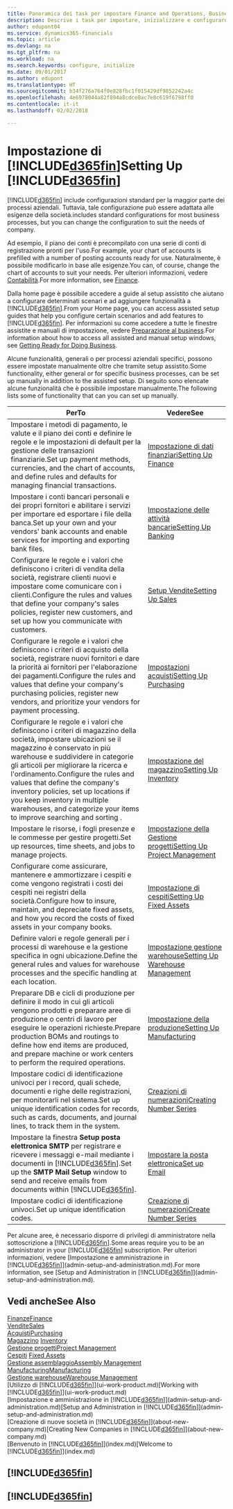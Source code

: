```yaml
---
title: Panoramica dei task per impostare Finance and Operations, Business edition | Documenti Microsoft
description: Descrive i task per impostare, inizializzare e configurare Finance and Operations, Business edition in base alle esigenze.
author: edupont04
ms.service: dynamics365-financials
ms.topic: article
ms.devlang: na
ms.tgt_pltfrm: na
ms.workload: na
ms.search.keywords: configure, initialize
ms.date: 09/01/2017
ms.author: edupont
ms.translationtype: HT
ms.sourcegitcommit: b34f276a764f0e828fbc1f015429df9852242a4c
ms.openlocfilehash: 4e6978044a82f894a8cdce0ac7e8c619f6798ff0
ms.contentlocale: it-it
ms.lasthandoff: 02/02/2018

---
```

# <a name="setting-up-included365finincludesd365finmdmd"></a><span data-ttu-id="3a6da-103">Impostazione di [!INCLUDE[d365fin](includes/d365fin_md.md)]</span><span class="sxs-lookup"><span data-stu-id="3a6da-103">Setting Up [!INCLUDE[d365fin](includes/d365fin_md.md)]</span></span>
[!INCLUDE[d365fin](includes/d365fin_md.md)] <span data-ttu-id="3a6da-104"> include configurazioni standard per la maggior parte dei processi aziendali. Tuttavia, tale configurazione può essere adattata alle esigenze della società.</span><span class="sxs-lookup"><span data-stu-id="3a6da-104">includes standard configurations for most business processes, but you can change the configuration to suit the needs of company.</span></span>

<span data-ttu-id="3a6da-105">Ad esempio, il piano dei conti è precompilato con una serie di conti di registrazione pronti per l'uso.</span><span class="sxs-lookup"><span data-stu-id="3a6da-105">For example, your chart of accounts is prefilled with a number of posting accounts ready for use.</span></span> <span data-ttu-id="3a6da-106">Naturalmente, è possibile modificarlo in base alle esigenze.</span><span class="sxs-lookup"><span data-stu-id="3a6da-106">You can, of course, change the chart of accounts to suit your needs.</span></span> <span data-ttu-id="3a6da-107">Per ulteriori informazioni, vedere [Contabilità](finance.md).</span><span class="sxs-lookup"><span data-stu-id="3a6da-107">For more information, see [Finance](finance.md).</span></span>

<span data-ttu-id="3a6da-108">Dalla home page è possibile accedere a guide al setup assistito che aiutano a configurare determinati scenari e ad aggiungere funzionalità a [!INCLUDE[d365fin](includes/d365fin_md.md)].</span><span class="sxs-lookup"><span data-stu-id="3a6da-108">From your Home page, you can access assisted setup guides that help you configure certain scenarios and add features to [!INCLUDE[d365fin](includes/d365fin_md.md)].</span></span> <span data-ttu-id="3a6da-109">Per informazioni su come accedere a tutte le finestre assistite e manuali di impostazione, vedere [Preparazione al business](ui-get-ready-business.md).</span><span class="sxs-lookup"><span data-stu-id="3a6da-109">For information about how to access all assisted and manual setup windows, see [Getting Ready for Doing Business](ui-get-ready-business.md).</span></span>

<span data-ttu-id="3a6da-110">Alcune funzionalità, generali o per processi aziendali specifici, possono essere impostate manualmente oltre che tramite setup assistito.</span><span class="sxs-lookup"><span data-stu-id="3a6da-110">Some functionality, either general or for specific business processes, can be set up manually in addition to the assisted setup.</span></span> <span data-ttu-id="3a6da-111">Di seguito sono elencate alcune funzionalità che è possibile impostare manualmente.</span><span class="sxs-lookup"><span data-stu-id="3a6da-111">The following lists some of functionality that can you can set up manually.</span></span>

| <span data-ttu-id="3a6da-112">Per</span><span class="sxs-lookup"><span data-stu-id="3a6da-112">To</span></span> | <span data-ttu-id="3a6da-113">Vedere</span><span class="sxs-lookup"><span data-stu-id="3a6da-113">See</span></span> |
| --- | --- |
| <span data-ttu-id="3a6da-114">Impostare i metodi di pagamento, le valute e il piano dei conti e definire le regole e le impostazioni di default per la gestione delle transazioni finanziarie.</span><span class="sxs-lookup"><span data-stu-id="3a6da-114">Set up payment methods, currencies, and the chart of accounts, and define rules and defaults for managing financial transactions.</span></span> |[<span data-ttu-id="3a6da-115">Impostazione di dati finanziari</span><span class="sxs-lookup"><span data-stu-id="3a6da-115">Setting Up Finance</span></span>](finance-setup-finance.md) |
| <span data-ttu-id="3a6da-116">Impostare i conti bancari personali e dei propri fornitori e abilitare i servizi per importare ed esportare i file della banca.</span><span class="sxs-lookup"><span data-stu-id="3a6da-116">Set up your own and your vendors' bank accounts and enable services for importing and exporting bank files.</span></span> |[<span data-ttu-id="3a6da-117">Impostazione delle attività bancarie</span><span class="sxs-lookup"><span data-stu-id="3a6da-117">Setting Up Banking</span></span>](bank-setup-banking.md) |
| <span data-ttu-id="3a6da-118">Configurare le regole e i valori che definiscono i criteri di vendita della società, registrare clienti nuovi e impostare come comunicare con i clienti.</span><span class="sxs-lookup"><span data-stu-id="3a6da-118">Configure the rules and values that define your company's sales policies, register new customers, and set up how you communicate with customers.</span></span> |[<span data-ttu-id="3a6da-119">Setup Vendite</span><span class="sxs-lookup"><span data-stu-id="3a6da-119">Setting Up Sales</span></span>](sales-setup-sales.md) |
| <span data-ttu-id="3a6da-120">Configurare le regole e i valori che definiscono i criteri di acquisto della società, registrare nuovi fornitori e dare la priorità ai fornitori per l'elaborazione dei pagamenti.</span><span class="sxs-lookup"><span data-stu-id="3a6da-120">Configure the rules and values that define your company's purchasing policies, register new vendors, and prioritize your vendors for payment processing.</span></span> |[<span data-ttu-id="3a6da-121">Impostazioni acquisti</span><span class="sxs-lookup"><span data-stu-id="3a6da-121">Setting Up Purchasing</span></span>](purchasing-setup-purchasing.md) |
| <span data-ttu-id="3a6da-122">Configurare le regole e i valori che definiscono i criteri di magazzino della società, impostare ubicazioni se il magazzino è conservato in più warehouse e suddividere in categorie gli articoli per migliorare la ricerca e l'ordinamento.</span><span class="sxs-lookup"><span data-stu-id="3a6da-122">Configure the rules and values that define the company's inventory policies, set up locations if you keep inventory in multiple warehouses, and categorize your items to improve searching and sorting .</span></span> |[<span data-ttu-id="3a6da-123">Impostazione del magazzino</span><span class="sxs-lookup"><span data-stu-id="3a6da-123">Setting Up Inventory</span></span>](inventory-setup-inventory.md) |
| <span data-ttu-id="3a6da-124">Impostare le risorse, i fogli presenze e le commesse per gestire progetti.</span><span class="sxs-lookup"><span data-stu-id="3a6da-124">Set up resources, time sheets, and jobs to manage projects.</span></span> |[<span data-ttu-id="3a6da-125">Impostazione della Gestione progetti</span><span class="sxs-lookup"><span data-stu-id="3a6da-125">Setting Up Project Management</span></span>](projects-setup-projects.md) |
| <span data-ttu-id="3a6da-126">Configurare come assicurare, mantenere e ammortizzare i cespiti e come vengono registrati i costi dei cespiti nei registri della società.</span><span class="sxs-lookup"><span data-stu-id="3a6da-126">Configure how to insure, maintain, and depreciate fixed assets, and how you record the costs of fixed assets in your company books.</span></span> |[<span data-ttu-id="3a6da-127">Impostazione di cespiti</span><span class="sxs-lookup"><span data-stu-id="3a6da-127">Setting Up Fixed Assets</span></span>](fa-setup.md) |
|<span data-ttu-id="3a6da-128">Definire valori e regole generali per i processi di warehouse e la gestione specifica in ogni ubicazione.</span><span class="sxs-lookup"><span data-stu-id="3a6da-128">Define the general rules and values for warehouse processes and the specific handling at each location.</span></span>|[<span data-ttu-id="3a6da-129">Impostazione gestione warehouse</span><span class="sxs-lookup"><span data-stu-id="3a6da-129">Setting Up Warehouse Management</span></span>](warehouse-setup-warehouse.md)|
|<span data-ttu-id="3a6da-130">Preparare DB e cicli di produzione per definire il modo in cui gli articoli vengono prodotti e preparare aree di produzione o centri di lavoro per eseguire le operazioni richieste.</span><span class="sxs-lookup"><span data-stu-id="3a6da-130">Prepare production BOMs and routings to define how end items are produced, and prepare machine or work centers to perform the required operations.</span></span>|[<span data-ttu-id="3a6da-131">Impostazione della produzione</span><span class="sxs-lookup"><span data-stu-id="3a6da-131">Setting Up Manufacturing</span></span>](production-configure-production-processes.md)|
| <span data-ttu-id="3a6da-132">Impostare codici di identificazione univoci per i record, quali schede, documenti e righe delle registrazioni, per monitorarli nel sistema.</span><span class="sxs-lookup"><span data-stu-id="3a6da-132">Set up unique identification codes for records, such as cards, documents, and journal lines, to track them in the system.</span></span> |[<span data-ttu-id="3a6da-133">Creazioni di numerazioni</span><span class="sxs-lookup"><span data-stu-id="3a6da-133">Creating Number Series</span></span>](ui-create-number-series.md) |
| <span data-ttu-id="3a6da-134">Impostare la finestra **Setup posta elettronica SMTP** per registrare e ricevere i messaggi e-mail mediante i documenti in [!INCLUDE[d365fin](includes/d365fin_md.md)].</span><span class="sxs-lookup"><span data-stu-id="3a6da-134">Set up the **SMTP Mail Setup** window to send and receive emails from documents within [!INCLUDE[d365fin](includes/d365fin_md.md)].</span></span> |[<span data-ttu-id="3a6da-135">Impostare la posta elettronica</span><span class="sxs-lookup"><span data-stu-id="3a6da-135">Set up Email</span></span>](madeira-how-setup-email.md) |
| <span data-ttu-id="3a6da-136">Impostare codici di identificazione univoci.</span><span class="sxs-lookup"><span data-stu-id="3a6da-136">Set up unique identification codes.</span></span> |[<span data-ttu-id="3a6da-137">Creazione di numerazioni</span><span class="sxs-lookup"><span data-stu-id="3a6da-137">Create Number Series</span></span>](ui-create-number-series.md) |

<span data-ttu-id="3a6da-138">Per alcune aree, è necessario disporre di privilegi di amministratore nella sottoscrizione a [!INCLUDE[d365fin](includes/d365fin_md.md)].</span><span class="sxs-lookup"><span data-stu-id="3a6da-138">Some areas require you to be an administrator in your [!INCLUDE[d365fin](includes/d365fin_md.md)] subscription.</span></span> <span data-ttu-id="3a6da-139">Per ulteriori informazioni, vedere [Impostazione e amministrazione in [!INCLUDE[d365fin](includes/d365fin_md.md)]](admin-setup-and-administration.md).</span><span class="sxs-lookup"><span data-stu-id="3a6da-139">For more information, see [Setup and Administration in [!INCLUDE[d365fin](includes/d365fin_md.md)]](admin-setup-and-administration.md).</span></span>  

## <a name="see-also"></a><span data-ttu-id="3a6da-140">Vedi anche</span><span class="sxs-lookup"><span data-stu-id="3a6da-140">See Also</span></span>
[<span data-ttu-id="3a6da-141">Finanze</span><span class="sxs-lookup"><span data-stu-id="3a6da-141">Finance</span></span>](finance.md)  
[<span data-ttu-id="3a6da-142">Vendite</span><span class="sxs-lookup"><span data-stu-id="3a6da-142">Sales</span></span>](sales-manage-sales.md)  
[<span data-ttu-id="3a6da-143">Acquisti</span><span class="sxs-lookup"><span data-stu-id="3a6da-143">Purchasing</span></span>](purchasing-manage-purchasing.md)  
<span data-ttu-id="3a6da-144">[Magazzino](inventory-manage-inventory.md)  </span><span class="sxs-lookup"><span data-stu-id="3a6da-144">[Inventory](inventory-manage-inventory.md)  </span></span>  
[<span data-ttu-id="3a6da-145">Gestione progetti</span><span class="sxs-lookup"><span data-stu-id="3a6da-145">Project Management</span></span>](projects-manage-projects.md)  
<span data-ttu-id="3a6da-146">[Cespiti](fa-manage.md)  </span><span class="sxs-lookup"><span data-stu-id="3a6da-146">[Fixed Assets](fa-manage.md)  </span></span>  
[<span data-ttu-id="3a6da-147">Gestione assemblaggio</span><span class="sxs-lookup"><span data-stu-id="3a6da-147">Assembly Management</span></span>](assembly-assemble-items.md)  
[<span data-ttu-id="3a6da-148">Manufacturing</span><span class="sxs-lookup"><span data-stu-id="3a6da-148">Manufacturing</span></span>](production-manage-manufacturing.md)  
[<span data-ttu-id="3a6da-149">Gestione warehouse</span><span class="sxs-lookup"><span data-stu-id="3a6da-149">Warehouse Management</span></span>](warehouse-manage-warehouse.md)  
<span data-ttu-id="3a6da-150">[Utilizzo di [!INCLUDE[d365fin](includes/d365fin_md.md)]](ui-work-product.md)</span><span class="sxs-lookup"><span data-stu-id="3a6da-150">[Working with [!INCLUDE[d365fin](includes/d365fin_md.md)]](ui-work-product.md)</span></span>  
<span data-ttu-id="3a6da-151">[Impostazione e amministrazione in [!INCLUDE[d365fin](includes/d365fin_md.md)]](admin-setup-and-administration.md)</span><span class="sxs-lookup"><span data-stu-id="3a6da-151">[Setup and Administration in [!INCLUDE[d365fin](includes/d365fin_md.md)]](admin-setup-and-administration.md)</span></span>  
<span data-ttu-id="3a6da-152">[Creazione di nuove società in [!INCLUDE[d365fin](includes/d365fin_md.md)]](about-new-company.md)</span><span class="sxs-lookup"><span data-stu-id="3a6da-152">[Creating New Companies in [!INCLUDE[d365fin](includes/d365fin_md.md)]](about-new-company.md)</span></span>  
<span data-ttu-id="3a6da-153">[Benvenuto in [!INCLUDE[d365fin](includes/d365fin_md.md)]](index.md)</span><span class="sxs-lookup"><span data-stu-id="3a6da-153">[Welcome to [!INCLUDE[d365fin](includes/d365fin_md.md)]](index.md)</span></span>  

## [!INCLUDE[d365fin](includes/free_trial_md.md)]  
## [!INCLUDE[d365fin](includes/training_link_md.md)]


